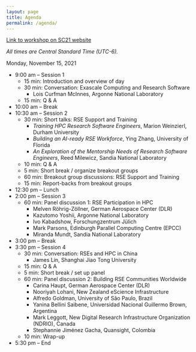 ```yaml
---
layout: page
title: Agenda
permalink: /agenda/
---
```


[Link to workshop on SC21 website](https://sc21.supercomputing.org/presentation/?id=wksp140&sess=sess140)

*All times are Central Standard Time (UTC-6).*

Monday, November 15, 2021

- 9:00 am – Session 1
    - 15 min: Introduction and overview of day
    - 30 min: Conversation: Exascale Computing and Research Software
        - Lois Curfman McInnes, Argonne National Laboratory
    - 15 min: Q & A
- 10:00 am – Break
- 10:30 am – Session 2
    - 30 min: Short talks: RSE Support and Training
        - _Training HPC Research Software Engineers_, Marion Weinzierl, Durham University
        - _Building an AI-ready RSE Workforce_, Ying Zhang, University of Florida
        - _An Exploration of the Mentorship Needs of Research Software Engineers_, Reed Milewicz, Sandia National Laboratory
    - 10 min: Q & A
    - 5 min: Short break / organize breakout groups
    - 60 min: Breakout group discussions: RSE Support and Training
    - 15 min: Report-backs from breakout groups
- 12:30 pm – Lunch
- 2:00 pm – Session 3
    - 60 min: Panel discussion 1: RSE Participation in HPC
        - Melven Röhrig-Zöllner, German Aerospace Center (DLR)
        - Kazutomo Yoshii, Argonne National Laboratory
        - Ivo Kabadshow, Forschungzentrum Jülich
        - Mark Parsons, Edinburgh Parallel Computing Centre (EPCC)
        - Miranda Mundt, Sandia National Laboratory
- 3:00 pm – Break
- 3:30 pm – Session 4
    - 30 min: Conversation: RSEs and HPC in China
        - James Lin, Shanghai Jiao Tong University
    - 15 min: Q & A
    - 5 min: Short break / set up panel
    - 60 min: Panel discussion 2: Building RSE Communities Worldwide
        - Carina Haupt, German Aerospace Center (DLR)
        - Nooriyah Lohani, New Zealand eScience Infrastructure
        - Alfredo Goldman, University of São Paulo, Brazil
        - Yanina Bellini Saibene, Universidad Nacional Guillermo Brown, Argentina
        - Mark Leggott, New Digital Research Infrastructure Organization
        (NDRIO), Canada
        - Stephannie Jiménez Gacha, Quansight, Colombia
    - 10 min: Wrap-up
- 5:30 pm – End


